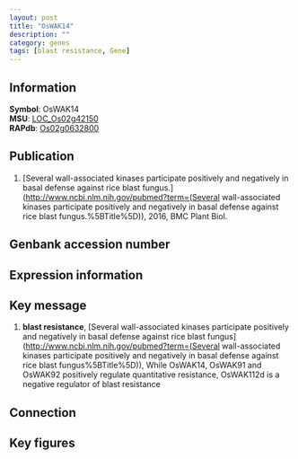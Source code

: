```yaml
---
layout: post
title: "OsWAK14"
description: ""
category: genes
tags: [blast resistance, Gene]
---
```


## Information
__Symbol__: OsWAK14  
__MSU__: [LOC_Os02g42150](http://rice.plantbiology.msu.edu/cgi-bin/ORF_infopage.cgi?orf=LOC_Os02g42150)  
__RAPdb__: [Os02g0632800](http://rapdb.dna.affrc.go.jp/viewer/gbrowse_details/irgsp1?name=Os02g0632800)  

## Publication
1. [Several wall-associated kinases participate positively and negatively in basal defense against rice blast fungus.](http://www.ncbi.nlm.nih.gov/pubmed?term=(Several wall-associated kinases participate positively and negatively in basal defense against rice blast fungus.%5BTitle%5D)), 2016, BMC Plant Biol.

## Genbank accession number

## Expression information

## Key message
1. __blast resistance__, [Several wall-associated kinases participate positively and negatively in basal defense against rice blast fungus](http://www.ncbi.nlm.nih.gov/pubmed?term=(Several wall-associated kinases participate positively and negatively in basal defense against rice blast fungus%5BTitle%5D)), While OsWAK14, OsWAK91 and OsWAK92 positively regulate quantitative resistance, OsWAK112d is a negative  regulator of blast resistance

## Connection

## Key figures


